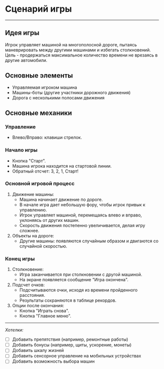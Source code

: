# Сценарий игры

---

## Идея игры 

Игрок управляет машиной на многополосной дороге, пытаясь маневрировать между другими машинами и избегать столкновений. Цель - продержаться максимальное количество времени не врезаясь в другие автомобили. 

## Основные элементы 
 - Управляемая игроком машина 
 - Машины-боты (другие участники дорожного движения) 
 - Дорога с несколькими полосами движения

## Основные механики 

 ### Управление
  - Влево/Вправо: клавиши стрелок. 

 ### Начало игры
   - Кнопка "Старт".
   - Машина игрока находится на стартовой линии. 
   - Обратный отсчет: 3, 2, 1, Старт! 
 
 ### Основной игровой процесс 
  1. Движение машины: 
     - Машина начинает движение по дороге.
     - В начале игра дает небольшую фору, чтобы игрок привык к управлению. 
     - Игрок управляет машиной, перемещаясь влево и вправо, уклоняясь от других машин. 
     - Скорость движения постепенно увеличивается, делая игру сложнее. 
  2. Объекты на дороге: 
     - Другие машины: появляются случайным образом и двигаются со случайной скоростью.

  ### Конец игры 
   1. Столкновение: 
      - Игра заканчивается при столкновении с другой машиной. 
      - На экране появляется сообщение "Игра окончена". 
   2. Подсчет очков: 
      - Подсчитываются очки, исходя из времени пройденного расстояния. 
      - Результаты сохраняются в таблице рекордов.
   3. Опции после окончания: 
      - Кнопка "Играть снова". 
      - Кнопка "Главное меню".
 
---
   
  _Хотелки:_
  - [ ] Добавить препятствия (например, ремонтные работы)
  - [ ] Добавить бонусы (например, щиты, ускорение, монеты)
  - [ ] Добавить шкалу жизней
  - [ ] Добавить сенсорное управление на мобильных устройствах
  - [ ] Добавить возможность выбора машин